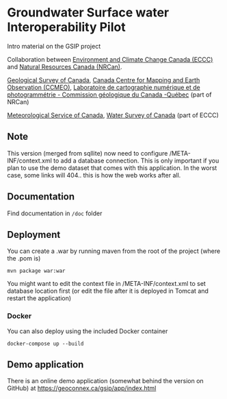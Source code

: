 # Groundwater Surface water Interoperability Pilot

Intro material on the GSIP project

Collaboration between [Environment and Climate Change Canada (ECCC)](https://www.ec.gc.ca) and [Natural Resources Canada (NRCan)](http://www.nrcan.gc.ca/).

[Geological Survey of Canada](http://www.nrcan.gc.ca/earth-sciences/science/geology/gsc/17100), [Canada Centre for Mapping and Earth Observation (CCMEO)](http://www.nrcan.gc.ca/earth-sciences/geomatics/10776), [Laboratoire de cartographie numérique et de photogrammétrie - Commission géologique du Canada -Québec](http://cgq-qgc.ca/en/facilities#LCNP) (part of NRCan)

[Meteorological Service of Canada](https://www.canada.ca/en/services/environment/weather.html), [Water Survey of Canada](https://www.canada.ca/en/environment-climate-change/services/water-overview/quantity/monitoring/survey.html) (part of ECCC)

## Note

This version (merged from sqllite) now need to configure /META-INF/context.xml to add a database connection.  This is only important if you plan to use the demo dataset that comes with this application.
In the worst case, some links will 404.. this is how the web works after all.

## Documentation

Find documentation in `/doc` folder

## Deployment

You can create a .war by running maven from the root of the project (where the .pom is)

`mvn package war:war`

You might want to edit the context file in /META-INF/context.xml to set database location first (or edit the file after it is deployed in Tomcat and restart the application)

### Docker

You can also deploy using the included Docker container

`docker-compose up --build`

## Demo application

There is an online demo application (somewhat behind the version on GitHub) at https://geoconnex.ca/gsip/app/index.html
